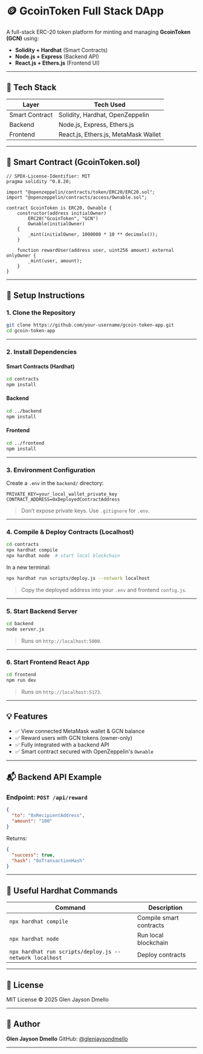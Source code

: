 # 🪙 GcoinToken Full Stack DApp

A full-stack ERC-20 token platform for minting and managing **GcoinToken (GCN)** using:

- **Solidity + Hardhat** (Smart Contracts)
- **Node.js + Express** (Backend API)
- **React.js + Ethers.js** (Frontend UI)

---

## 🧱 Tech Stack

| Layer         | Tech Used                             |
|---------------|----------------------------------------|
| Smart Contract| Solidity, Hardhat, OpenZeppelin       |
| Backend       | Node.js, Express, Ethers.js           |
| Frontend      | React.js, Ethers.js, MetaMask Wallet  |

---

## 🔐 Smart Contract (GcoinToken.sol)

```solidity
// SPDX-License-Identifier: MIT
pragma solidity ^0.8.20;

import "@openzeppelin/contracts/token/ERC20/ERC20.sol";
import "@openzeppelin/contracts/access/Ownable.sol";

contract GcoinToken is ERC20, Ownable {
    constructor(address initialOwner)
        ERC20("GcoinToken", "GCN")
        Ownable(initialOwner)
    {
        _mint(initialOwner, 1000000 * 10 ** decimals());
    }

    function rewardUser(address user, uint256 amount) external onlyOwner {
        _mint(user, amount);
    }
}
````

---

## 🚀 Setup Instructions

### 1. Clone the Repository

```bash
git clone https://github.com/your-username/gcoin-token-app.git
cd gcoin-token-app
```

---

### 2. Install Dependencies

#### Smart Contracts (Hardhat)

```bash
cd contracts
npm install
```

#### Backend

```bash
cd ../backend
npm install
```

#### Frontend

```bash
cd ../frontend
npm install
```

---

### 3. Environment Configuration

Create a `.env` in the `backend/` directory:

```env
PRIVATE_KEY=your_local_wallet_private_key
CONTRACT_ADDRESS=0xDeployedContractAddress
```

> Don’t expose private keys. Use `.gitignore` for `.env`.

---

### 4. Compile & Deploy Contracts (Localhost)

```bash
cd contracts
npx hardhat compile
npx hardhat node  # start local blockchain
```

In a new terminal:

```bash
npx hardhat run scripts/deploy.js --network localhost
```

> Copy the deployed address into your `.env` and frontend `config.js`.

---

### 5. Start Backend Server

```bash
cd backend
node server.js
```

> Runs on `http://localhost:5000`.

---

### 6. Start Frontend React App

```bash
cd frontend
npm run dev
```

> Runs on `http://localhost:5173`.

---

## 💡 Features

* ✅ View connected MetaMask wallet & GCN balance
* ✅ Reward users with GCN tokens (owner-only)
* ✅ Fully integrated with a backend API
* ✅ Smart contract secured with OpenZeppelin's `Ownable`

---

## 📬 Backend API Example

### Endpoint: `POST /api/reward`

```json
{
  "to": "0xRecipientAddress",
  "amount": "100"
}
```

Returns:

```json
{
  "success": true,
  "hash": "0xTransactionHash"
}
```

---

## 🧪 Useful Hardhat Commands

| Command                                                 | Description             |
| ------------------------------------------------------- | ----------------------- |
| `npx hardhat compile`                                   | Compile smart contracts |
| `npx hardhat node`                                      | Run local blockchain    |
| `npx hardhat run scripts/deploy.js --network localhost` | Deploy contracts        |

---

## 📜 License

MIT License © 2025 Glen Jayson Dmello

---

## 🙌 Author

**Glen Jayson Dmello**
GitHub: [@glenjaysondmello](https://github.com/glenjaysondmello)

---
